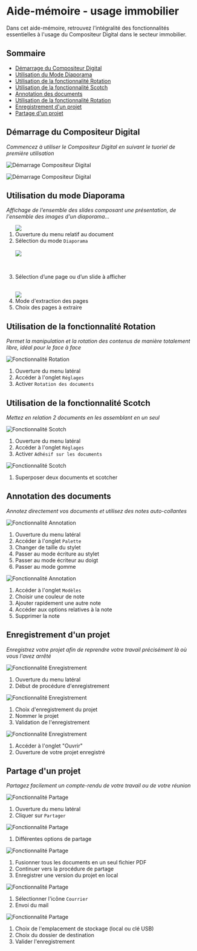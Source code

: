 # Aide-mémoire - usage immobilier

Dans cet aide-mémoire, retrouvez l'intégralité des fonctionnalités essentielles à l'usage du Compositeur Digital dans le secteur immobilier.  


## Sommaire

* [Démarrage du Compositeur Digital](#démarrage-du-compositeur-digital)
* [Utilisation du Mode Diaporama](#utilisation-du-mode-diaporama)
* [Utilisation de la fonctionnalité Rotation](#utilisation-de-la-fonctionnalité-rotation)
* [Utilisation de la fonctionnalité Scotch](#utilisation-de-la-fonctionnalité-scotch)
* [Annotation des documents](#annotation-des-documents)
* [Utilisation de la fonctionnalité Rotation](#utilisation-de-la-fonctionnalité-rotation)
* [Enregistrement d'un projet](#enregistrement-d'-un-projet)
* [Partage d'un projet](#partage-d'-un-projet)  


## Démarrage du Compositeur Digital

*Commencez à utiliser le Compositeur Digital en suivant le tuoriel de première utilisation*

![Démarrage Compositeur Digital](../img/tutoriel1.jpg)

![Démarrage Compositeur Digital](../img/tutoriel2.jpg)  


## Utilisation du mode Diaporama

*Affichage de l'ensemble des slides composant une présentation, de l'ensemble des images d'un diaporama...*

<ol>
<img src="../img/diaporama1.jpg"/><br>

  <li>Ouverture du menu relatif au document</li>
  <li>Sélection du mode <code>Diaporama</code></li><br>

<img src="../img/diaporama2.jpg"/>

  <br><li>Sélection d’une page ou d’un slide à afficher</li><br>

<img src="../img/diaporama3.jpg"/>
<br>
  <li>Mode d'extraction des pages</li>
  <li>Choix des pages à extraire</li>
</ol>  


## Utilisation de la fonctionnalité Rotation

*Permet la manipulation et la rotation des contenus de manière totalement libre, idéal pour le face à face*

![Fonctionnalité Rotation](../img/rotation1.jpg)

1. Ouverture du menu latéral
1. Accéder à l'onglet `Réglages`
1. Activer `Rotation des documents`  


## Utilisation de la fonctionnalité Scotch

*Mettez en relation 2 documents en les assemblant en un seul*

![Fonctionnalité Scotch](../img/scotch1.jpg)

1. Ouverture du menu latéral
1. Accéder à l'onglet `Réglages`
1. Activer `Adhésif sur les documents`

![Fonctionnalité Scotch](../img/scotch2.jpg)

1. Superposer deux documents et scotcher  


## Annotation des documents

*Annotez directement vos documents et utilisez des notes auto-collantes*

![Fonctionnalité Annotation](../img/annotation1.jpg)

1. Ouverture du menu latéral
1. Accéder à l'onglet `Palette`
1. Changer de taille du stylet
1. Passer au mode écriture au stylet
1. Passer au mode écriteur au doigt
1. Passer au mode gomme

![Fonctionnalité Annotation](../img/annotation2.jpg)

1. Accéder à l'onglet `Modèles`
1. Choisir une couleur de note
1. Ajouter rapidement une autre note
1. Accéder aux options relatives à la note
1. Supprimer la note  


## Enregistrement d'un projet

*Enregistrez votre projet afin de reprendre votre travail précisément là où vous l'avez arrêté*

![Fonctionnalité Enregistrement](../img/enregistrement1.jpg)

1. Ouverture du menu latéral
1. Début de procédure d'enregistrement

![Fonctionnalité Enregistrement](../img/enregistrement2.jpg)

1. Choix d'enregistrement du projet
1. Nommer le projet 
1. Validation de l'enregistrement

![Fonctionnalité Enregistrement](../img/enregistrement3.jpg)

1. Accéder à l'onglet "Ouvrir" 
1. Ouverture de votre projet enregistré  


## Partage d'un projet

*Partagez facilement un compte-rendu de votre travail ou de votre réunion*

![Fonctionnalité Partage](../img/partage1.jpg)

1. Ouverture du menu latéral
1. Cliquer sur `Partager`

![Fonctionnalité Partage](../img/partage2.jpg)

1. Différentes options de partage

![Fonctionnalité Partage](../img/partage3.jpg)

1. Fusionner tous les documents en un seul fichier PDF
1. Continuer vers la procédure de partage
1. Enregistrer une version du projet en local

![Fonctionnalité Partage](../img/partage4.jpg)

1. Sélectionner l'icône `Courrier` 
1. Envoi du mail

![Fonctionnalité Partage](../img/partage5.jpg)

1. Choix de l'emplacement de stockage (local ou clé USB)
1. Choix du dossier de destination
1. Valider l'enregistrement
